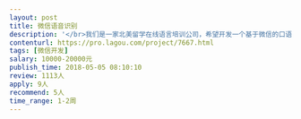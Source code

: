 ```yaml
---                
layout: post       
title: 微信语音识别           
description: '</br>我们是一家北美留学在线语言培训公司，希望开发一个基于微信的口语练习产品，其中有一个环节，是希望学员语音输入英文、系统自动返回测评结果。希望能够找到有实力的朋友或公司，帮忙解决这个问题。</br></br>整个过程全部发生在微信服务号。</br>'     
contenturl: https://pro.lagou.com/project/7667.html      
tags: [微信开发]            
salary: 10000-20000元          
publish_time: 2018-05-05 08:10:10         
review: 1113人                   
apply: 9人                   
recommend: 5人                   
time_range: 1-2周              
---                 
```

